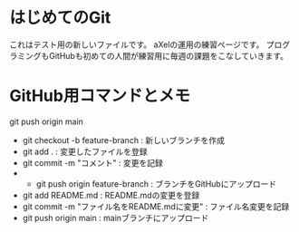 # はじめてのGit
これはテスト用の新しいファイルです。
aXelの運用の練習ページです。
プログラミングもGitHubも初めての人間が練習用に毎週の課題をこなしていきます。


# GitHub用コマンドとメモ


git push origin main
- git checkout -b feature-branch : 新しいブランチを作成
- git add . : 変更したファイルを登録 
- git commit -m "コメント" : 変更を記録 
- - git push origin feature-branch : ブランチをGitHubにアップロード 
- git add README.md : README.mdの変更を登録 
- git commit -m "ファイル名をREADME.mdに変更" : ファイル名変更を記録 
- git push origin main : mainブランチにアップロード
